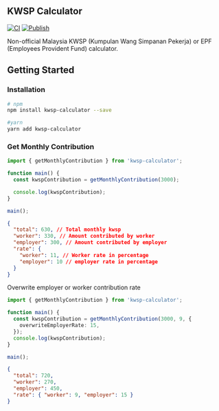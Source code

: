 ## KWSP Calculator

[![CI](https://github.com/GarrickBee/kwsp-calculator/actions/workflows/main.yml/badge.svg?branch=main)](https://github.com/GarrickBee/kwsp-calculator/actions/workflows/main.yml) [![Publish](https://github.com/GarrickBee/kwsp-calculator/actions/workflows/publish.yml/badge.svg)](https://github.com/GarrickBee/kwsp-calculator/actions/workflows/publish.yml)

Non-official Malaysia KWSP (Kumpulan Wang Simpanan Pekerja) or EPF (Employees Provident Fund) calculator.

## Getting Started

### Installation

```bash
# npm
npm install kwsp-calculator --save

#yarn
yarn add kwsp-calculator
```

### Get Monthly Contribution

```typescript
import { getMonthlyContribution } from 'kwsp-calculator';

function main() {
  const kwspContribution = getMonthlyContribution(3000);

  console.log(kwspContribution);
}

main();
```

```json
{
  "total": 630, // Total monthly kwsp
  "worker": 330, // Amount contributed by worker
  "employer": 300, // Amount contributed by employer
  "rate": {
    "worker": 11, // Worker rate in percentage
    "employer": 10 // employer rate in percentage
  }
}
```

Overwrite employer or worker contribution rate

```typescript
import { getMonthlyContribution } from 'kwsp-calculator';

function main() {
  const kwspContribution = getMonthlyContribution(3000, 9, {
    overwriteEmployerRate: 15,
  });
  console.log(kwspContribution);
}

main();
```

```json
{
  "total": 720,
  "worker": 270,
  "employer": 450,
  "rate": { "worker": 9, "employer": 15 }
}
```
